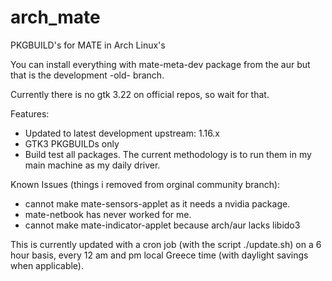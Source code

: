 # arch_mate
PKGBUILD's for MATE in Arch Linux's

You can install everything with mate-meta-dev package from the aur but that is the development -old- branch.

Currently there is no gtk 3.22 on official repos, so wait for that.

Features:

* Updated to latest development upstream:  1.16.x 
* GTK3 PKGBUILDs only
* Build test all packages. The current methodology is to run them in my main machine as my daily driver.

Known Issues (things i removed from orginal community branch): 

* cannot make mate-sensors-applet as it needs a nvidia package.
* mate-netbook has never worked for me.
* cannot make mate-indicator-applet because arch/aur lacks libido3

This is currently updated with a cron job (with the script ./update.sh) on a 6 hour basis, every 12 am and pm local Greece time (with daylight savings when applicable).
